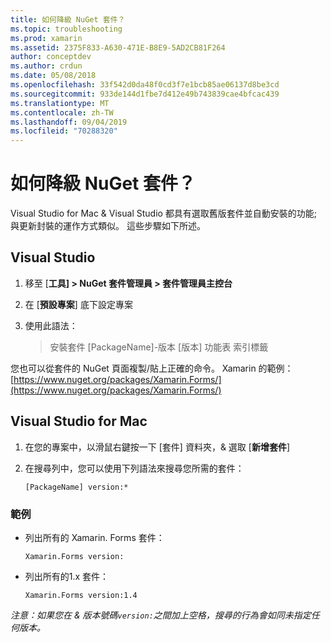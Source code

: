 ```yaml
---
title: 如何降級 NuGet 套件？
ms.topic: troubleshooting
ms.prod: xamarin
ms.assetid: 2375F833-A630-471E-B8E9-5AD2CB81F264
author: conceptdev
ms.author: crdun
ms.date: 05/08/2018
ms.openlocfilehash: 33f542d0da48f0cd3f7e1bcb85ae06137d8be3cd
ms.sourcegitcommit: 933de144d1fbe7d412e49b743839cae4bfcac439
ms.translationtype: MT
ms.contentlocale: zh-TW
ms.lasthandoff: 09/04/2019
ms.locfileid: "70288320"
---
```

# <a name="how-do-i-downgrade-a-nuget-package"></a>如何降級 NuGet 套件？

Visual Studio for Mac & Visual Studio 都具有選取舊版套件並自動安裝的功能;與更新封裝的運作方式類似。 這些步驟如下所述。

## <a name="visual-studio"></a>Visual Studio

1. 移至 [**工具] > NuGet 套件管理員 > 套件管理員主控台**
2. 在 [**預設專案**] 底下設定專案
3. 使用此語法：

    > 安裝套件 [PackageName]-版本 [版本] 功能表 索引標籤

您也可以從套件的 NuGet 頁面複製/貼上正確的命令。 Xamarin 的範例：[https://www.nuget.org/packages/Xamarin.Forms/](https://www.nuget.org/packages/Xamarin.Forms/)

## <a name="visual-studio-for-mac"></a>Visual Studio for Mac

1. 在您的專案中，以滑鼠右鍵按一下 [套件] 資料夾，& 選取 [**新增套件**]
2. 在搜尋列中，您可以使用下列語法來搜尋您所需的套件：

    `[PackageName] version:*`

### <a name="examples"></a>範例 
- 列出所有的 Xamarin. Forms 套件： 

    `Xamarin.Forms version:`

- 列出所有的1.x 套件： 

    `Xamarin.Forms version:1.4`

*注意：如果您在 & 版本號碼`version:`之間加上空格，搜尋的行為會如同未指定任何版本。*
